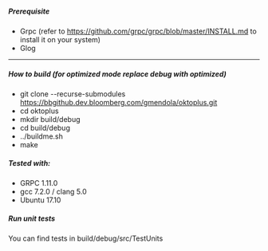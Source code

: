 ##### Prerequisite
- Grpc (refer to https://github.com/grpc/grpc/blob/master/INSTALL.md to install it on your system)
- Glog
 
***

##### How to build (for optimized mode replace debug with optimized)
* git clone --recurse-submodules https://bbgithub.dev.bloomberg.com/gmendola/oktoplus.git
* cd oktoplus
* mkdir build/debug
* cd build/debug
* ../buildme.sh
* make

##### Tested with:
- GRPC 1.11.0
- gcc 7.2.0 / clang 5.0
- Ubuntu 17.10 

##### Run unit tests
You can find tests in build/debug/src/TestUnits
